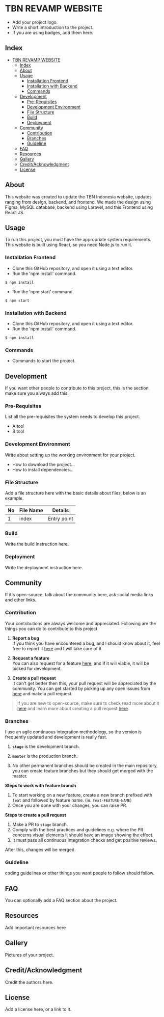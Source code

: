 # TBN REVAMP WEBSITE
- Add your project logo.
- Write a short introduction to the project.
- If you are using badges, add them here.

## Index

- [TBN REVAMP WEBSITE](#tbn-revamp-website)
  - [Index](#index)
  - [About](#about)
  - [Usage](#usage)
    - [Installation Frontend](#installation-frontend)
    - [Installation with Backend](#installation-with-backend)
    - [Commands](#commands)
  - [Development](#development)
    - [Pre-Requisites](#pre-requisites)
    - [Development Environment](#development-environment)
    - [File Structure](#file-structure)
    - [Build](#build)
    - [Deployment](#deployment)
  - [Community](#community)
    - [Contribution](#contribution)
    - [Branches](#branches)
    - [Guideline](#guideline)
  - [FAQ](#faq)
  - [Resources](#resources)
  - [Gallery](#gallery)
  - [Credit/Acknowledgment](#creditacknowledgment)
  - [License](#license)

## About
This website was created to update the TBN Indonesia website, updates ranging from design, backend, and frontend. We made the design using Figma, MySQL database, backend using Laravel, and this Frontend using React JS.  

## Usage
To run this project, you must have the appropriate system requirements. This website is built using React, so you need Node.js to run it.

### Installation Frontend
- Clone this GitHub repository, and open it using a text editor.
- Run the 'npm install' command.
```
$ npm install
```
- Run the 'npm start' command.
```
$ npm start
```

### Installation with Backend
- Clone this GitHub repository, and open it using a text editor.
- Run the 'npm install' command.
```
$ npm install
```


### Commands
- Commands to start the project.

## Development
If you want other people to contribute to this project, this is the section, make sure you always add this.

### Pre-Requisites
List all the pre-requisites the system needs to develop this project.
- A tool
- B tool

### Development Environment
Write about setting up the working environment for your project.
- How to download the project...
- How to install dependencies...


### File Structure
Add a file structure here with the basic details about files, below is an example.

| No | File Name | Details 
|----|------------|-------|
| 1  | index | Entry point

### Build
Write the build Instruction here.

### Deployment
Write the deployment instruction here.

## Community

If it's open-source, talk about the community here, ask social media links and other links.

### Contribution

 Your contributions are always welcome and appreciated. Following are the things you can do to contribute to this project.

 1. **Report a bug** <br>
 If you think you have encountered a bug, and I should know about it, feel free to report it [here]() and I will take care of it.

 2. **Request a feature** <br>
 You can also request for a feature [here](), and if it will viable, it will be picked for development.  

 3. **Create a pull request** <br>
 It can't get better then this, your pull request will be appreciated by the community. You can get started by picking up any open issues from [here]() and make a pull request.

 > If you are new to open-source, make sure to check read more about it [here](https://www.digitalocean.com/community/tutorial_series/an-introduction-to-open-source) and learn more about creating a pull request [here](https://www.digitalocean.com/community/tutorials/how-to-create-a-pull-request-on-github).


### Branches

 I use an agile continuous integration methodology, so the version is frequently updated and development is really fast.

1. **`stage`** is the development branch.

2. **`master`** is the production branch.

3. No other permanent branches should be created in the main repository, you can create feature branches but they should get merged with the master.

**Steps to work with feature branch**

1. To start working on a new feature, create a new branch prefixed with `feat` and followed by feature name. (ie. `feat-FEATURE-NAME`)
2. Once you are done with your changes, you can raise PR.

**Steps to create a pull request**

1. Make a PR to `stage` branch.
2. Comply with the best practices and guidelines e.g. where the PR concerns visual elements it should have an image showing the effect.
3. It must pass all continuous integration checks and get positive reviews.

After this, changes will be merged.


### Guideline
coding guidelines or other things you want people to follow should follow.


## FAQ
You can optionally add a FAQ section about the project.

##  Resources
Add important resources here

##  Gallery
Pictures of your project.

## Credit/Acknowledgment
Credit the authors here.

##  License
Add a license here, or a link to it.